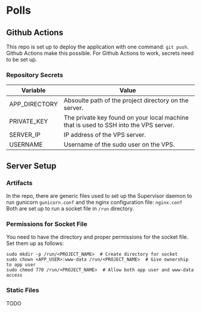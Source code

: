 # Polls

## Github Actions

This repo is set up to deploy the application with one command: `git push`. Github Actions make this possible. For Github Actions to work, secrets need to be set up.

### Repository Secrets

| Variable | Value |
| ----------- | ----------- |
| APP_DIRECTORY | Absoulte path of the project directory on the server.        |
|PRIVATE_KEY | The private key found on your local machine that is used to SSH into the VPS server.
| SERVER_IP | IP address of the VPS server.|
| USERNAME | Username of the sudo user on the VPS.


## Server Setup

### Artifacts

In the repo, there are generic files used to set up the Supervisor daemon to run gunicorn `gunicorn.conf` and the nginx configuration file: `nginx.conf` Both are set up to run a socket file in `/run` directory.

### Permissions for Socket File

You need to have the directory and proper permissions for the socket file. Set them up as follows:

    sudo mkdir -p /run/<PROJECT_NAME>  # Create directory for socket
    sudo chown <APP_USER>:www-data /run/<PROJECT_NAME>  # Give ownership to app user
    sudo chmod 770 /run/<PROJECT_NAME>  # Allow both app user and www-data access

### Static Files

TODO